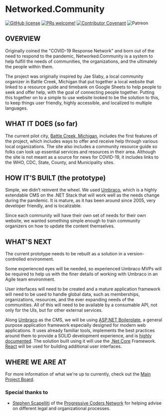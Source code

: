 # Networked.Community

[![GitHub license](https://img.shields.io/github/license/Vertical-OSS/covid-response-network)](https://github.com/Vertical-OSS/covid-response-network/blob/master/LICENSE) [![PRs welcome!](https://img.shields.io/badge/PRs-welcome-brightgreen.svg)](./CONTRIBUTING.md) [![Contributor Covenant](https://img.shields.io/badge/Contributor%20Covenant-v2.0%20adopted-ff69b4.svg)](./CODE_OF_CONDUCT.md) ![Patreon](https://img.shields.io/endpoint?label=Patreon&url=https%3A%2F%2Fshieldsio-patreon.herokuapp.com%2Fnetworkedcommunity&link=https://www.patreon.com/networkedcommunity)


## OVERVIEW

Originally coined the "COVID-19 Response Network" and born out of the need to respond to the pandemic, Networked.Community is a system to help fulfill the needs of communities, the organizations, and the ultimately the people within them.   

The project was originally inspired by Jae Slaby, a local community organizer in Battle Creek, Michigan that put together a local website that linked to a resource guide and timebank on Google Sheets to help people to seek and offer help, with the goal of connecting people together. Putting this together on to a simple to use website looked to be the solution to this, to keep things user friendly, highly accessible, and localized to multiple languages.

## WHAT IT DOES (so far)

The current pilot city, [Battle Creek, Michigan](https://battlecreek.covidresponse.net), includes the first features of the project, which includes ways to offer and receive help through various local organizations.  The site also includes a community resource guide so folks can look up essential services and resources in their area.   Although the site is not meant as a source for news for COVID-19, it includes links to the WHO, CDC, State, County, and Municipality sites. 

## HOW IT’S BUILT (the prototype)

Simple, we didn’t reinvent the wheel.  We used [Umbraco](https://umbraco.com/), which is a highly extendable CMS on the .NET Stack that will work well as the needs change during the pandemic. It is mature, as it has been around since 2005, very developer friendly, and is localizable.

Since each community will have their own set of needs for their own website, we wanted something simple enough to train community organizers on how to update the content themselves.

## WHAT'S NEXT

The current prototype needs to be rebuilt as a solution in a version-controlled environment.   

Some experienced eyes will be needed, so experienced Umbraco MVPs will be required to help us with the finer details of working with Umbraco in an Agile team environment. 

User interfaces will need to be created and a mature application framework will need to be used to handle global data, such as memberships, organizations, resources, and the ever expanding needs of the communities.   All of this will need to be available by a consumable API, not only for the UIs, but for other external services.

Along [Umbraco](https://umbraco.com/) as the CMS, we will be using [ASP.NET Boilerplate](https://github.com/aspnetboilerplate/aspnetboilerplate), a general purpose application framework especially designed for modern web applications.  It uses already familiar tools, implements the best practices around them to provide a SOLID development experience, and is [highly documented](https://aspnetboilerplate.com/Pages/Documents).  The solution built using it will use the [.Net Core](https://github.com/dotnet/core) Framework.  [React](https://reactjs.org/) will be used for building additional user interfaces.   

## WHERE WE ARE AT

For more information of what we're up to currently, check out the [Main Project Board](https://github.com/orgs/Vertical-OSS/projects/1).

### Special thanks to

- [Stephen Scapelliti](https://www.linkedin.com/in/stephen-scapelliti/) of the [Progressive Coders Network](https://progcode.org/) for helping advise on different legal and organizational processes.